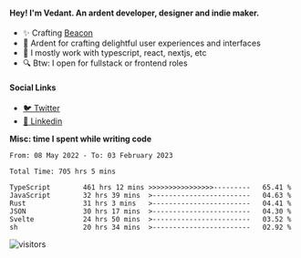 #### Hey! I'm Vedant. An ardent developer, designer and indie maker.
- ✨ Crafting [Beacon](https://github.com/withbeacon/beacon)
- 💙 Ardent for crafting delightful user experiences and interfaces
- 🚀 I mostly work with typescript, react, nextjs, etc
- 🔍 Btw: I open for fullstack or frontend roles

#### Social Links
- [🐦 Twitter](https://twitter.com/vedantnn7)
- [💼 Linkedin](https://linkedin.com/in/vedant-nandwana)

**Misc: time I spent while writing code**
<!--START_SECTION:waka-->

```text
From: 08 May 2022 - To: 03 February 2023

Total Time: 705 hrs 5 mins

TypeScript        461 hrs 12 mins >>>>>>>>>>>>>>>>---------   65.41 %
JavaScript        32 hrs 39 mins  >------------------------   04.63 %
Rust              31 hrs 3 mins   >------------------------   04.41 %
JSON              30 hrs 17 mins  >------------------------   04.30 %
Svelte            24 hrs 50 mins  >------------------------   03.52 %
sh                20 hrs 34 mins  >------------------------   02.92 %
```

<!--END_SECTION:waka-->


<!--START_SECTION:activity-->
![visitors](https://visitor-badge.laobi.icu/badge?page_id=vedantnn71.vedantnn71)
<!--END_SECTION:activity-->
